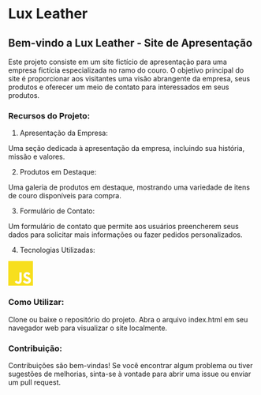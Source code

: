# Lux Leather

## Bem-vindo a Lux Leather - Site de Apresentação

Este projeto consiste em um site fictício de apresentação para uma empresa fictícia especializada no ramo do couro. O objetivo principal do site é proporcionar aos visitantes uma visão abrangente da empresa, seus produtos e oferecer um meio de contato para interessados em seus produtos.

### **Recursos do Projeto:**

1. Apresentação da Empresa:

Uma seção dedicada à apresentação da empresa, incluindo sua história, missão e valores.

2. Produtos em Destaque:

Uma galeria de produtos em destaque, mostrando uma variedade de itens de couro disponíveis para compra.

3. Formulário de Contato:

Um formulário de contato que permite aos usuários preencherem seus dados para solicitar mais informações ou fazer pedidos personalizados.

4. Tecnologias Utilizadas:

<picture>
<svg role="img" width="50px" fill="#F7DF1E" viewBox="0 0 24 24" xmlns="http://www.w3.org/2000/svg"><title>JavaScript</title><path d="M0 0h24v24H0V0zm22.034 18.276c-.175-1.095-.888-2.015-3.003-2.873-.736-.345-1.554-.585-1.797-1.14-.091-.33-.105-.51-.046-.705.15-.646.915-.84 1.515-.66.39.12.75.42.976.9 1.034-.676 1.034-.676 1.755-1.125-.27-.42-.404-.601-.586-.78-.63-.705-1.469-1.065-2.834-1.034l-.705.089c-.676.165-1.32.525-1.71 1.005-1.14 1.291-.811 3.541.569 4.471 1.365 1.02 3.361 1.244 3.616 2.205.24 1.17-.87 1.545-1.966 1.41-.811-.18-1.26-.586-1.755-1.336l-1.83 1.051c.21.48.45.689.81 1.109 1.74 1.756 6.09 1.666 6.871-1.004.029-.09.24-.705.074-1.65l.046.067zm-8.983-7.245h-2.248c0 1.938-.009 3.864-.009 5.805 0 1.232.063 2.363-.138 2.711-.33.689-1.18.601-1.566.48-.396-.196-.597-.466-.83-.855-.063-.105-.11-.196-.127-.196l-1.825 1.125c.305.63.75 1.172 1.324 1.517.855.51 2.004.675 3.207.405.783-.226 1.458-.691 1.811-1.411.51-.93.402-2.07.397-3.346.012-2.054 0-4.109 0-6.179l.004-.056z"/></svg>
</picture>




### **Como Utilizar:**

Clone ou baixe o repositório do projeto.
Abra o arquivo index.html em seu navegador web para visualizar o site localmente.

### **Contribuição:**

Contribuições são bem-vindas! Se você encontrar algum problema ou tiver sugestões de melhorias, sinta-se à vontade para abrir uma issue ou enviar um pull request.